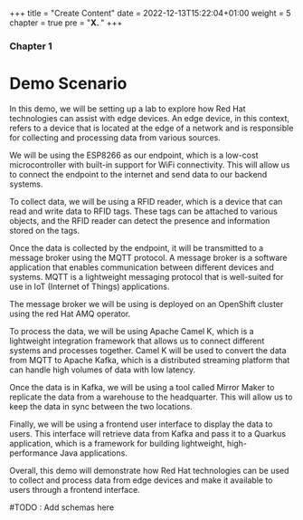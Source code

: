 +++
title = "Create Content"
date = 2022-12-13T15:22:04+01:00
weight = 5
chapter = true
pre = "<b>X. </b>"
+++

### Chapter 1



# Demo Scenario

In this demo, we will be setting up a lab to explore how Red Hat technologies can assist with edge devices. An edge device, in this context, refers to a device that is located at the edge of a network and is responsible for collecting and processing data from various sources.

We will be using the ESP8266 as our endpoint, which is a low-cost microcontroller with built-in support for WiFi connectivity. This will allow us to connect the endpoint to the internet and send data to our backend systems.

To collect data, we will be using a RFID reader, which is a device that can read and write data to RFID tags. These tags can be attached to various objects, and the RFID reader can detect the presence and information stored on the tags.

Once the data is collected by the endpoint, it will be transmitted to a message broker using the MQTT protocol. A message broker is a software application that enables communication between different devices and systems. MQTT is a lightweight messaging protocol that is well-suited for use in IoT (Internet of Things) applications.

The message broker we will be using is deployed on an OpenShift cluster using the red Hat AMQ operator.

To process the data, we will be using Apache Camel K, which is a lightweight integration framework that allows us to connect different systems and processes together. Camel K will be used to convert the data from MQTT to Apache Kafka, which is a distributed streaming platform that can handle high volumes of data with low latency.

Once the data is in Kafka, we will be using a tool called Mirror Maker to replicate the data from a warehouse to the headquarter. This will allow us to keep the data in sync between the two locations.

Finally, we will be using a frontend user interface to display the data to users. This interface will retrieve data from Kafka and pass it to a Quarkus application, which is a framework for building lightweight, high-performance Java applications.

Overall, this demo will demonstrate how Red Hat technologies can be used to collect and process data from edge devices and make it available to users through a frontend interface.

#TODO : Add schemas here
